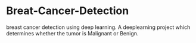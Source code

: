 # Breat-Cancer-Detection
breast cancer detection using deep learning.
A deeplearning project which determines whether the tumor is Malignant or Benign.
